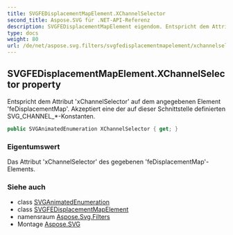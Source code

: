 ```yaml
---
title: SVGFEDisplacementMapElement.XChannelSelector
second_title: Aspose.SVG für .NET-API-Referenz
description: SVGFEDisplacementMapElement eigendom. Entspricht dem Attribut xChannelSelector auf dem angegebenen Element feDisplacementMap. Akzeptiert eine der auf dieser Schnittstelle definierten SVG_CHANNEL_Konstanten.
type: docs
weight: 80
url: /de/net/aspose.svg.filters/svgfedisplacementmapelement/xchannelselector/
---
```

## SVGFEDisplacementMapElement.XChannelSelector property

Entspricht dem Attribut 'xChannelSelector' auf dem angegebenen Element 'feDisplacementMap'. Akzeptiert eine der auf dieser Schnittstelle definierten SVG_CHANNEL_*-Konstanten.

```csharp
public SVGAnimatedEnumeration XChannelSelector { get; }
```

### Eigentumswert

Das Attribut 'xChannelSelector' des gegebenen 'feDisplacementMap'-Elements.

### Siehe auch

* class [SVGAnimatedEnumeration](../../../aspose.svg.datatypes/svganimatedenumeration/)
* class [SVGFEDisplacementMapElement](../)
* namensraum [Aspose.Svg.Filters](../../svgfedisplacementmapelement/)
* Montage [Aspose.SVG](../../../)



